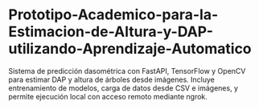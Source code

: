 # Prototipo-Academico-para-la-Estimacion-de-Altura-y-DAP-utilizando-Aprendizaje-Automatico
Sistema de predicción dasométrica con FastAPI, TensorFlow y OpenCV para estimar DAP y altura de árboles desde imágenes. Incluye entrenamiento de modelos, carga de datos desde CSV e imágenes, y permite ejecución local con acceso remoto mediante ngrok.
